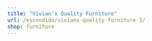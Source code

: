 ```yaml
---
title: "Vivian's Quality Furniture"
url: /escondido/vivians-quality-furniture-3/
shop: furniture
---
```

